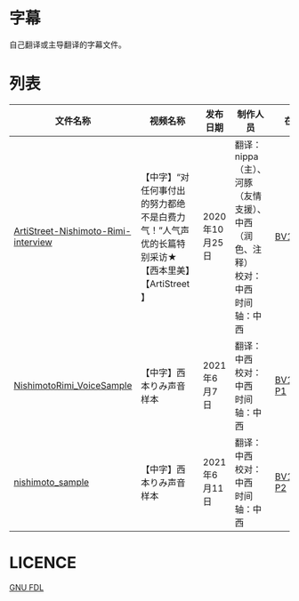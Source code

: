 # 字幕
自己翻译或主导翻译的字幕文件。

# 列表
| 文件名称 | 视频名称 | 发布日期 | 制作人员 | 在线观看链接 | 
| ---- | ---- | ---- | ---- | ---- |
| [ArtiStreet-Nishimoto-Rimi-interview](./Subs/ArtiStreet-Nishimoto-Rimi-interview.ass) | 【中字】“对任何事付出的努力都绝不是白费力气！”人气声优的长篇特别采访★【西本里美】【ArtiStreet】 | 2020年10月25日 | 翻译：nippa（主）、河豚（友情支援）、中西（润色、注释）<br>校对：中西<br>时间轴：中西 | [BV1ry4y1r7yF](https://www.bilibili.com/video/BV1ry4y1r7yF) |
| [NishimotoRimi_VoiceSample](./Subs/NishimotoRimi_VoiceSample.ass) | 【中字】西本りみ声音样本 | 2021年6月7日 | 翻译：中西<br>校对：中西<br>时间轴：中西 | [BV1M5411u7UB P1](https://www.bilibili.com/video/BV1M5411u7UB?p=1) |
| [nishimoto_sample](./Subs/nishimoto_sample.ass) | 【中字】西本りみ声音样本 | 2021年6月11日 | 翻译：中西<br>校对：中西<br>时间轴：中西 | [BV1M5411u7UB P2](https://www.bilibili.com/video/BV1M5411u7UB?p=2) |

# LICENCE
[GNU FDL](LICENCE)
